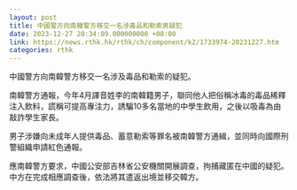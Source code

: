 ```yaml
---
layout: post
title: 中國警方向南韓警方移交一名涉毒品和勒索男疑犯
date: 2023-12-27 20:34:09.000000000 +08:00
link: https://news.rthk.hk/rthk/ch/component/k2/1733974-20231227.htm
categories: rthk
---
```


中國警方向南韓警方移交一名涉及毒品和勒索的疑犯。

南韓警方通報，今年4月譯音姓李的南韓籍男子，聯同他人把俗稱冰毒的毒品稀釋注入飲料，謊稱可提高專注力，誘騙10多名當地的中學生飲用，之後以吸毒為由敲詐學生家長。

男子涉嫌向未成年人提供毒品、蓄意勒索等罪名被南韓警方通緝，並同時向國際刑警組織申請紅色通報。

應南韓警方要求，中國公安部吉林省公安機關開展調查，拘捕藏匿在中國的疑犯。中方在完成相應調查後，依法將其遣返出境並移交韓方。
